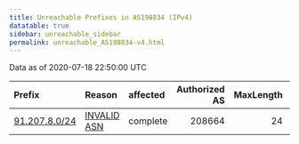 ```yaml
---
title: Unreachable Prefixes in AS198834 (IPv4)
datatable: true
sidebar: unreachable_sidebar
permalink: unreachable_AS198834-v4.html
---
```


Data as of 2020-07-18 22:50:00 UTC


<div class="datatable-begin"></div>

| Prefix                                               | Reason                                                                                                | affected   |   Authorized AS |   MaxLength | Anchor                                         |   unreachable /24s |
|:-----------------------------------------------------|:------------------------------------------------------------------------------------------------------|:-----------|----------------:|------------:|:-----------------------------------------------|-------------------:|
| [91.207.8.0/24](https://stat.ripe.net/91.207.8.0/24) | [INVALID ASN](https://rpki-validator.ripe.net/announcement-preview?asn=AS198834&prefix=91.207.8.0/24) | complete   |          208664 |          24 | [RIPE](unreachable_RIPE_NCC_RPKI_Root-v4.html) |                  1 |

<div class="datatable-end"></div>